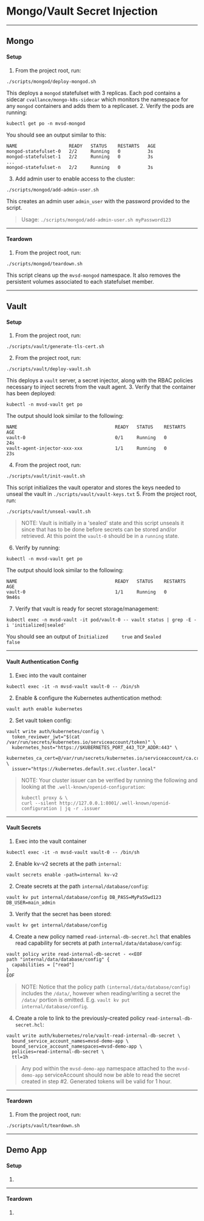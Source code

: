 # Mongo/Vault Secret Injection

*********************************

## Mongo

#### Setup

1. From the project root, run:
```
./scripts/mongod/deploy-mongod.sh
``` 
This deploys a `mongod` statefulset with 3 replicas. Each pod contains a sidecar `cvallance/mongo-k8s-sidecar` which monitors the namespace for any `mongod` containers and adds them to a replicaset.
2. Verify the pods are running:
```
kubectl get po -n mvsd-mongod
```
You should see an output similar to this: 
```
NAME                   READY   STATUS    RESTARTS   AGE
mongod-statefulset-0   2/2     Running   0          3s
mongod-statefulset-1   2/2     Running   0          3s
...
mongod-statefulset-n   2/2     Running   0          3s
```
3. Add admin user to enable access to the cluster:
```
./scripts/mongod/add-admin-user.sh
```
This creates an admin user `admin_user` with the password provided to the script.

> Usage: `./scripts/mongod/add-admin-user.sh myPassword123`
---

#### Teardown
1. From the project root, run:
```
./scripts/mongod/teardown.sh
```
This script cleans up the `mvsd-mongod` namespace. It also removes the persistent volumes associated to each statefulset member.

*********************************

## Vault

#### Setup
1. From the project root, run:
```
./scripts/vault/generate-tls-cert.sh
```
2. From the project root, run:
```
./scripts/vault/deploy-vault.sh
``` 
This deploys a `vault` server, a secret injector, along with the RBAC policies necessary to inject secrets from the vault agent.
3. Verify that the container has been deployed: 
```
kubectl -n mvsd-vault get po
```
The output should look similar to the following: 
```
NAME                                    READY   STATUS    RESTARTS   AGE
vault-0                                 0/1     Running   0          24s
vault-agent-injector-xxx-xxx            1/1     Running   0          23s
```
4. From the project root, run:
```
./scripts/vault/init-vault.sh
```
This script initializes the vault operator and stores the keys needed to unseal the vault in `./scripts/vault/vault-keys.txt`
5. From the project root, run: 
```
./scripts/vault/unseal-vault.sh
```
> NOTE: Vault is initially in a 'sealed' state and this script unseals it since that has to be done before secrets can be stored and/or retrieved.
> At this point the `vault-0` should be in a `running` state. 

6. Verify by running: 
```
kubectl -n mvsd-vault get po
``` 
The output should look similar to the following:
```
NAME                                    READY   STATUS    RESTARTS   AGE
vault-0                                 1/1     Running   0          9m46s
```
7. Verify that vault is ready for secret storage/management:
```
kubectl exec -n mvsd-vault -it pod/vault-0 -- vault status | grep -E -i 'initialized|sealed'
```
You should see an output of `Initialized     true` and `Sealed          false` 

---

#### Vault Authentication Config
1. Exec into the vault container
```
kubectl exec -it -n mvsd-vault vault-0 -- /bin/sh
```
2. Enable & configure the Kubernetes authentication method: 
```
vault auth enable kubernetes
```
2. Set vault token config:
```
vault write auth/kubernetes/config \
  token_reviewer_jwt="$(cat /var/run/secrets/kubernetes.io/serviceaccount/token)" \
  kubernetes_host="https://$KUBERNETES_PORT_443_TCP_ADDR:443" \
  kubernetes_ca_cert=@/var/run/secrets/kubernetes.io/serviceaccount/ca.crt \
  issuer="https://kubernetes.default.svc.cluster.local"
```
>  NOTE: Your cluster issuer can be verified by running the following and looking at the `.well-known/openid-configuration`:
> ```
> kubectl proxy & \
> curl --silent http://127.0.0.1:8001/.well-known/openid-configuration | jq -r .issuer
> ```

---

#### Vault Secrets
1. Exec into the vault container
```
kubectl exec -it -n mvsd-vault vault-0 -- /bin/sh
```
2. Enable kv-v2 secrets at the path 
`internal`: 
```
vault secrets enable -path=internal kv-v2
```
2. Create secrets at the path `internal/database/config`: 
```
vault kv put internal/database/config DB_PASS=MyPa55wd123 DB_USER=main_admin
``` 
3. Verify that the secret has been stored:
```
vault kv get internal/database/config
```
4. Create a new policy named `read-internal-db-secret.hcl` that enables read capability for secrets at path `internal/data/database/config`: 
```
vault policy write read-internal-db-secret - <<EOF
path "internal/data/database/config" {
  capabilities = ["read"]
}
EOF
```
> NOTE: Notice that the policy path `(internal/data/database/config)` includes the `/data/`, however when reading/writing a secret the `/data/` portion is omitted. E.g. `vault kv put internal/database/config`.
4. Create a role to link to the previously-created policy `read-internal-db-secret.hcl`:
```
vault write auth/kubernetes/role/vault-read-internal-db-secret \
  bound_service_account_names=mvsd-demo-app \
  bound_service_account_namespaces=mvsd-demo-app \
  policies=read-internal-db-secret \
  ttl=1h
```
> Any pod within the `mvsd-demo-app` namespace attached to the `mvsd-demo-app` serviceAccount should now be able to read the secret created in step #2. Generated tokens will be valid for 1 hour.

___

#### Teardown
1. From the project root, run: 
```
./scripts/vault/teardown.sh
```

*********************************

## Demo App

#### Setup
1. 

___

#### Teardown
1. 
